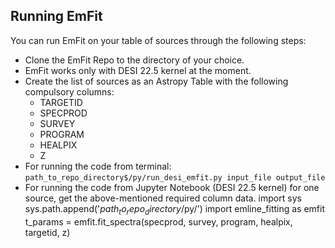 ## Running EmFit

You can run EmFit on your table of sources through the following steps:
* Clone the EmFit Repo to the directory of your choice.
* EmFit works only with DESI 22.5 kernel at the moment.
* Create the list of sources as an Astropy Table with the following compulsory columns:
    - TARGETID
    - SPECPROD
    - SURVEY
    - PROGRAM
    - HEALPIX
    - Z
* For running the code from terminal:
    `path_to_repo_directory$/py/run_desi_emfit.py input_file output_file`
* For running the code from Jupyter Notebook (DESI 22.5 kernel) for one source, get the above-mentioned required column data.
    import sys
    sys.path.append('$path_to_repo_directory$/py/')
    import emline_fitting as emfit
    t_params = emfit.fit_spectra(specprod, survey, program, healpix, targetid, z)
    
    
    


